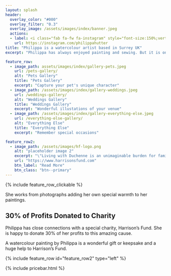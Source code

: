 ```yaml
---
layout: splash
header:
  overlay_color: "#000"
  overlay_filter: "0.3"
  overlay_image: /assets/images/index/banner.jpeg
  actions:
  - label: <i class="fab fa-fw fa-instagram" style="font-size:150%;vertical-align:bottom;" aria-hidden="true"></i> @philippahutter
    url: https://instagram.com/philippahutter
title: "Philippa is a watercolour artist based in Surrey UK"
excerpt: "Philippa has always enjoyed painting and sewing. But it is only since her children have grown up that she's found time to develop her skills. Nowadays her happy place is with a paint brush in her hand capturing memories for friends and family."

feature_row:
  - image_path: assets/images/index/gallery-pets.jpeg
    url: /pets-gallery/
    alt: "Pets Gallery"
    title: "Pets Gallery"
    excerpt: "Capture your pet's unique character"
  - image_path: /assets/images/index/gallery-weddings.jpeg
    url: /weddings-gallery/
    alt: "Weddings Gallery"
    title: "Weddings Gallery"
    excerpt: "Wonderful illustations of your venue"
  - image_path: /assets/images/index/gallery-everything-else.jpeg
    url: /everything-else-gallery/
    alt: "Everything Else"
    title: "Everything Else"
    excerpt: "Remember special occasions"

feature_row2:
  - image_path: /assets/images/hf-logo.png
    alt: "placeholder image 2"
    excerpt: "\"Living with Duchenne is an unimaginable burden for families. Parents face the heartbreak of watching their child lose abilities, while boys with Duchenne grapple with fear, frustration, and isolation.<br>The emotional toll is relentless, yet mental health support remains almost nonexistent. That's why every pound you raise is vital. Through our Harrison's Fund 'CHRYSALIS GRANTS', we provide life-changing Clinical Psychology sessions - giving families the strength to cope, the space to grieve, and the tools to keep moving forward.<br>Your generosity means parents don’t have to face this alone, and boys with Duchenne can find hope in the darkest moments. Thank you for making this possible.\"<br>- Alex Smith, Chief Executive and Harrison's Dad"
    url: "https://www.harrisonsfund.com"
    btn_label: "Read More"
    btn_class: "btn--primary"
---
```


{% include feature_row_clickable %}

She works from photographs adding her own special warmth to her paintings.

## 30% of Profits Donated to Charity
Philippa has close connections with a special charity, Harrison’s Fund. She is happy to donate 30% of her profits to this amazing cause.

A watercolour painting by Philippa is a wonderful gift or keepsake and a huge help to Harrison’s Fund.

{% include feature_row id="feature_row2" type="left" %}

{% include pricebar.html %}

